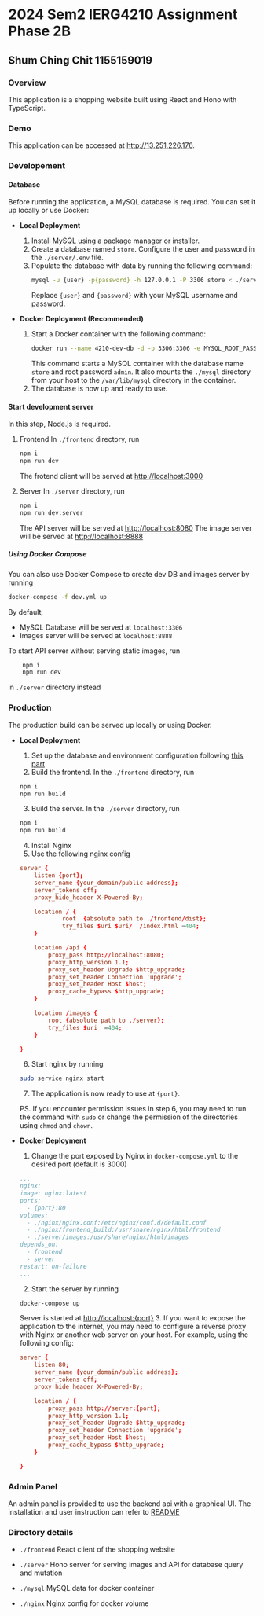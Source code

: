 # 2024 Sem2 IERG4210 Assignment Phase 2B
## Shum Ching Chit 1155159019


### Overview
This application is a shopping website built using React and Hono with TypeScript.

### Demo
This application can be accessed at <http://13.251.226.176>.
### Developement
#### Database
Before running the application, a MySQL database is required. You can set it up locally or use Docker:

- **Local Deployment**
    1. Install MySQL using a package manager or installer.
    2. Create a database named `store`. Configure the user and password in the `./server/.env` file.
    3. Populate the database with data by running the following command:
        ```sh
        mysql -u {user} -p{password} -h 127.0.0.1 -P 3306 store < ./server/db_backup.sql
        ```
        Replace `{user}` and `{password}` with your MySQL username and password.

- **Docker Deployment (Recommended)**
    1. Start a Docker container with the following command:
         ```sh
        docker run --name 4210-dev-db -d -p 3306:3306 -e MYSQL_ROOT_PASSWORD=admin -e MYSQL_DATABASE=store -v $(pwd)/mysql:/var/lib/mysql mysql:latest
        ```
        This command starts a MySQL container with the database name `store` and root password `admin`. It also mounts the `./mysql` directory from your host to the `/var/lib/mysql` directory in the container.
    2. The database is now up and ready to use.

#### Start development server
In this step, Node.js is required.
1. Frontend
    In `./frontend` directory, run
    ```sh
    npm i
    npm run dev
    ```
    The frotend client will be served at <http://localhost:3000>

2. Server
    In `./server` directory, run
    ```sh
    npm i
    npm run dev:server
    ```
    The API server will be served at <http://localhost:8080>
    The image server will be served at <http://localhost:8888>

##### Using Docker Compose
You can also use Docker Compose to create dev DB and images server by running
```sh
docker-compose -f dev.yml up
```
By default,
- MySQL Database will be served at `localhost:3306` 
- Images server  will be served at `localhost:8888`

To start API server without serving static images, run
```sh
    npm i
    npm run dev
```
in `./server` directory instead

### Production
The production build can be served up locally or using Docker.
- **Local Deployment**
    1. Set up the database and environment configuration following [this part](#database)
    2. Build the frontend. In the `./frontend` directory, run
    ```sh
    npm i
    npm run build
    ```

    3. Build the server. In the `./server` directory, run
    ```sh
    npm i
    npm run build
    ```
    4. Install Nginx
    5. Use the following nginx config
    ```conf
    server {
        listen {port};
        server_name {your_domain/public address};
        server_tokens off;
        proxy_hide_header X-Powered-By;

        location / {
                root  {absolute path to ./frontend/dist};
                try_files $uri $uri/  /index.html =404;
        }

        location /api {
            proxy_pass http://localhost:8080;
            proxy_http_version 1.1;
            proxy_set_header Upgrade $http_upgrade;
            proxy_set_header Connection 'upgrade';
            proxy_set_header Host $host;
            proxy_cache_bypass $http_upgrade;
        }

        location /images {
            root {absolute path to ./server};
            try_files $uri  =404;
        }

    }
    ```
    6. Start nginx by running
    ```sh
    sudo service nginx start
    ```

    7. The application is now ready to use at `{port}`.

    PS.  If you encounter permission issues in step 6, you may need to run the command with `sudo` or change the permission of the directories using `chmod` and `chown`.

- **Docker Deployment**
    1. Change the port exposed by Nginx in `docker-compose.yml` to the desired port (default is 3000)
    ```yml
    ...
    nginx:
    image: nginx:latest
    ports:
      - {port}:80
    volumes:
      - ./nginx/nginx.conf:/etc/nginx/conf.d/default.conf
      - ./nginx/frontend_build:/usr/share/nginx/html/frontend
      - ./server/images:/usr/share/nginx/html/images
    depends_on:
      - frontend
      - server
    restart: on-failure
    ...
    ```
    2. Start the server by running
    ```sh
    docker-compose up
    ```
    Server is started at <http://localhost:{port}>
    3. If you want to expose the application to the internet, you may need to configure a reverse proxy with Nginx or another web server on your host. For example, using the following config:
    ```conf
    server {
        listen 80;
        server_name {your_domain/public address};
        server_tokens off;
        proxy_hide_header X-Powered-By;

        location / {
            proxy_pass http://server:{port};
            proxy_http_version 1.1;
            proxy_set_header Upgrade $http_upgrade;
            proxy_set_header Connection 'upgrade';
            proxy_set_header Host $host;
            proxy_cache_bypass $http_upgrade;
        }

    }
    ```
    
### Admin Panel
An admin panel is provided to use the backend api with a graphical UI.
The installation and user instruction can refer to [README](./admin/README.md)

### Directory details
- `./frontend`
    React client of the shopping website

- `./server`
   Hono server for serving images and API for database query and mutation

- `./mysql`
    MySQL data for docker container

- `./nginx`
    Nginx config for docker volume


